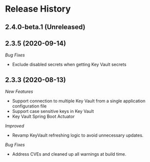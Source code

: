 # Release History

## 2.4.0-beta.1 (Unreleased)


## 2.3.5 (2020-09-14)
_Bug Fixes_ 
- Exclude disabled secrets when getting Key Vault secrets

## 2.3.3 (2020-08-13)
_New Features_
- Support connection to multiple Key Vault from a single application configuration file 
- Support case sensitive keys in Key Vault 
- Key Vault Spring Boot Actuator 

_Improved_ 
- Revamp KeyVault refreshing logic to avoid unnecessary updates. 
 
_Bug Fixes_ 
- Address CVEs and cleaned up all warnings at build time. 
